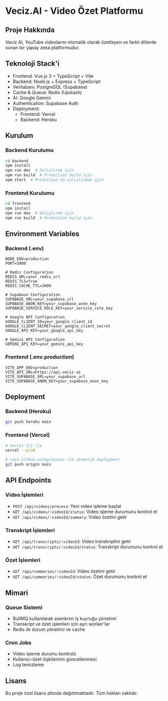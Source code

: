 # Veciz.AI - Video Özet Platformu

## Proje Hakkında
Veciz.AI, YouTube videolarını otomatik olarak özetleyen ve farklı dillerde sunan bir yapay zeka platformudur.

## Teknoloji Stack'i
- Frontend: Vue.js 3 + TypeScript + Vite
- Backend: Node.js + Express + TypeScript
- Veritabanı: PostgreSQL (Supabase)
- Cache & Queue: Redis (Upstash)
- AI: Google Gemini
- Authentication: Supabase Auth
- Deployment: 
  - Frontend: Vercel
  - Backend: Heroku

## Kurulum

### Backend Kurulumu
```bash
cd backend
npm install
npm run dev  # Geliştirme için
npm run build  # Production build için
npm start  # Production'da çalıştırmak için
```

### Frontend Kurulumu
```bash
cd frontend
npm install
npm run dev  # Geliştirme için
npm run build  # Production build için
```

## Environment Variables

### Backend (.env)
```env
NODE_ENV=production
PORT=3000

# Redis Configuration
REDIS_URL=your_redis_url
REDIS_TLS=true
REDIS_CACHE_TTL=3600

# Supabase Configuration
SUPABASE_URL=your_supabase_url
SUPABASE_ANON_KEY=your_supabase_anon_key
SUPABASE_SERVICE_ROLE_KEY=your_service_role_key

# Google API Configuration
GOOGLE_CLIENT_ID=your_google_client_id
GOOGLE_CLIENT_SECRET=your_google_client_secret
GOOGLE_API_KEY=your_google_api_key

# Gemini API Configuration
GEMINI_API_KEY=your_gemini_api_key
```

### Frontend (.env.production)
```env
VITE_APP_ENV=production
VITE_API_URL=https://api.veciz.ai
VITE_SUPABASE_URL=your_supabase_url
VITE_SUPABASE_ANON_KEY=your_supabase_anon_key
```

## Deployment

### Backend (Heroku)
```bash
git push heroku main
```

### Frontend (Vercel)
```bash
# Vercel CLI ile
vercel --prod

# veya GitHub entegrasyonu ile otomatik deployment
git push origin main
```

## API Endpoints

### Video İşlemleri
- `POST /api/videos/process`: Yeni video işleme başlat
- `GET /api/videos/:videoId/status`: Video işleme durumunu kontrol et
- `GET /api/videos/:videoId/summary`: Video özetini getir

### Transkript İşlemleri
- `GET /api/transcripts/:videoId`: Video transkriptini getir
- `GET /api/transcripts/:videoId/status`: Transkript durumunu kontrol et

### Özet İşlemleri
- `GET /api/summaries/:videoId`: Video özetini getir
- `GET /api/summaries/:videoId/status`: Özet durumunu kontrol et

## Mimari

### Queue Sistemi
- BullMQ kullanılarak asenkron iş kuyruğu yönetimi
- Transkript ve özet işlemleri için ayrı worker'lar
- Redis ile durum yönetimi ve cache

### Cron Jobs
- Video işleme durumu kontrolü
- Kullanıcı-özet ilişkilerinin güncellenmesi
- Log temizleme

## Lisans
Bu proje özel lisans altında dağıtılmaktadır. Tüm hakları saklıdır. 